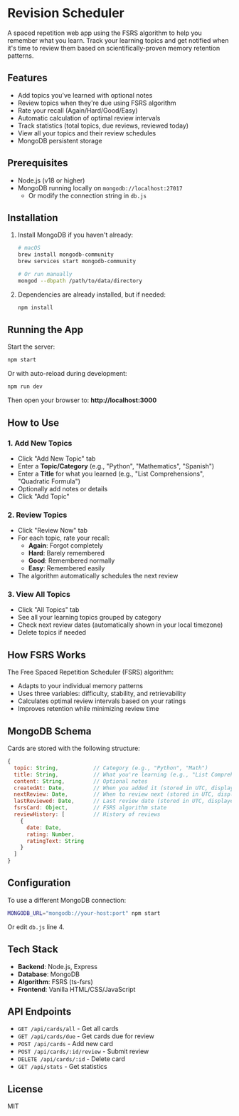 # Revision Scheduler

A spaced repetition web app using the FSRS algorithm to help you remember what you learn. Track your learning topics and get notified when it's time to review them based on scientifically-proven memory retention patterns.

## Features

- Add topics you've learned with optional notes
- Review topics when they're due using FSRS algorithm
- Rate your recall (Again/Hard/Good/Easy)
- Automatic calculation of optimal review intervals
- Track statistics (total topics, due reviews, reviewed today)
- View all your topics and their review schedules
- MongoDB persistent storage

## Prerequisites

- Node.js (v18 or higher)
- MongoDB running locally on `mongodb://localhost:27017`
  - Or modify the connection string in `db.js`

## Installation

1. Install MongoDB if you haven't already:
   ```bash
   # macOS
   brew install mongodb-community
   brew services start mongodb-community

   # Or run manually
   mongod --dbpath /path/to/data/directory
   ```

2. Dependencies are already installed, but if needed:
   ```bash
   npm install
   ```

## Running the App

Start the server:
```bash
npm start
```

Or with auto-reload during development:
```bash
npm run dev
```

Then open your browser to: **http://localhost:3000**

## How to Use

### 1. Add New Topics
- Click "Add New Topic" tab
- Enter a **Topic/Category** (e.g., "Python", "Mathematics", "Spanish")
- Enter a **Title** for what you learned (e.g., "List Comprehensions", "Quadratic Formula")
- Optionally add notes or details
- Click "Add Topic"

### 2. Review Topics
- Click "Review Now" tab
- For each topic, rate your recall:
  - **Again**: Forgot completely
  - **Hard**: Barely remembered
  - **Good**: Remembered normally
  - **Easy**: Remembered easily
- The algorithm automatically schedules the next review

### 3. View All Topics
- Click "All Topics" tab
- See all your learning topics grouped by category
- Check next review dates (automatically shown in your local timezone)
- Delete topics if needed

## How FSRS Works

The Free Spaced Repetition Scheduler (FSRS) algorithm:
- Adapts to your individual memory patterns
- Uses three variables: difficulty, stability, and retrievability
- Calculates optimal review intervals based on your ratings
- Improves retention while minimizing review time

## MongoDB Schema

Cards are stored with the following structure:
```javascript
{
  topic: String,           // Category (e.g., "Python", "Math")
  title: String,           // What you're learning (e.g., "List Comprehensions")
  content: String,         // Optional notes
  createdAt: Date,         // When you added it (stored in UTC, displayed in local timezone)
  nextReview: Date,        // When to review next (stored in UTC, displayed in local timezone)
  lastReviewed: Date,      // Last review date (stored in UTC, displayed in local timezone)
  fsrsCard: Object,        // FSRS algorithm state
  reviewHistory: [         // History of reviews
    {
      date: Date,
      rating: Number,
      ratingText: String
    }
  ]
}
```

## Configuration

To use a different MongoDB connection:
```bash
MONGODB_URL="mongodb://your-host:port" npm start
```

Or edit `db.js` line 4.

## Tech Stack

- **Backend**: Node.js, Express
- **Database**: MongoDB
- **Algorithm**: FSRS (ts-fsrs)
- **Frontend**: Vanilla HTML/CSS/JavaScript

## API Endpoints

- `GET /api/cards/all` - Get all cards
- `GET /api/cards/due` - Get cards due for review
- `POST /api/cards` - Add new card
- `POST /api/cards/:id/review` - Submit review
- `DELETE /api/cards/:id` - Delete card
- `GET /api/stats` - Get statistics

## License

MIT
